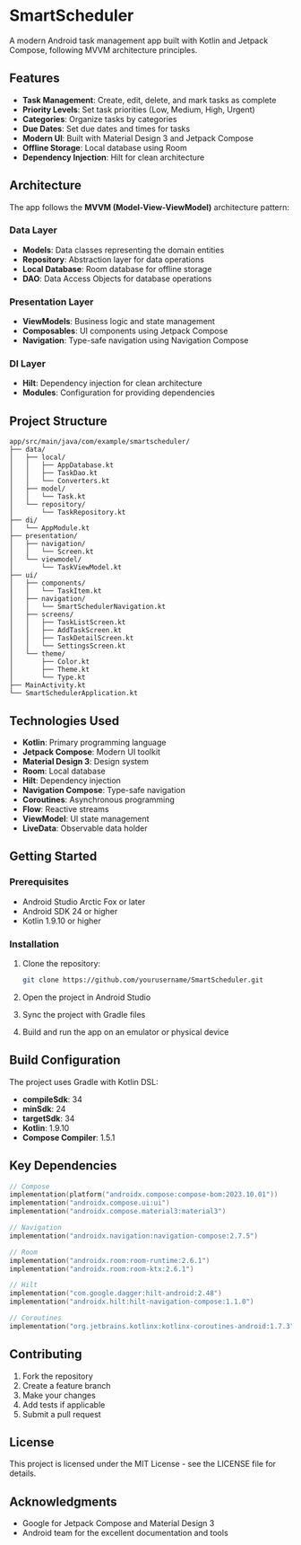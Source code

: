 # SmartScheduler

A modern Android task management app built with Kotlin and Jetpack Compose, following MVVM architecture principles.

## Features

- **Task Management**: Create, edit, delete, and mark tasks as complete
- **Priority Levels**: Set task priorities (Low, Medium, High, Urgent)
- **Categories**: Organize tasks by categories
- **Due Dates**: Set due dates and times for tasks
- **Modern UI**: Built with Material Design 3 and Jetpack Compose
- **Offline Storage**: Local database using Room
- **Dependency Injection**: Hilt for clean architecture

## Architecture

The app follows the **MVVM (Model-View-ViewModel)** architecture pattern:

### Data Layer
- **Models**: Data classes representing the domain entities
- **Repository**: Abstraction layer for data operations
- **Local Database**: Room database for offline storage
- **DAO**: Data Access Objects for database operations

### Presentation Layer
- **ViewModels**: Business logic and state management
- **Composables**: UI components using Jetpack Compose
- **Navigation**: Type-safe navigation using Navigation Compose

### DI Layer
- **Hilt**: Dependency injection for clean architecture
- **Modules**: Configuration for providing dependencies

## Project Structure

```
app/src/main/java/com/example/smartscheduler/
├── data/
│   ├── local/
│   │   ├── AppDatabase.kt
│   │   ├── TaskDao.kt
│   │   └── Converters.kt
│   ├── model/
│   │   └── Task.kt
│   └── repository/
│       └── TaskRepository.kt
├── di/
│   └── AppModule.kt
├── presentation/
│   ├── navigation/
│   │   └── Screen.kt
│   └── viewmodel/
│       └── TaskViewModel.kt
├── ui/
│   ├── components/
│   │   └── TaskItem.kt
│   ├── navigation/
│   │   └── SmartSchedulerNavigation.kt
│   ├── screens/
│   │   ├── TaskListScreen.kt
│   │   ├── AddTaskScreen.kt
│   │   ├── TaskDetailScreen.kt
│   │   └── SettingsScreen.kt
│   └── theme/
│       ├── Color.kt
│       ├── Theme.kt
│       └── Type.kt
├── MainActivity.kt
└── SmartSchedulerApplication.kt
```

## Technologies Used

- **Kotlin**: Primary programming language
- **Jetpack Compose**: Modern UI toolkit
- **Material Design 3**: Design system
- **Room**: Local database
- **Hilt**: Dependency injection
- **Navigation Compose**: Type-safe navigation
- **Coroutines**: Asynchronous programming
- **Flow**: Reactive streams
- **ViewModel**: UI state management
- **LiveData**: Observable data holder

## Getting Started

### Prerequisites

- Android Studio Arctic Fox or later
- Android SDK 24 or higher
- Kotlin 1.9.10 or higher

### Installation

1. Clone the repository:
   ```bash
   git clone https://github.com/yourusername/SmartScheduler.git
   ```

2. Open the project in Android Studio

3. Sync the project with Gradle files

4. Build and run the app on an emulator or physical device

## Build Configuration

The project uses Gradle with Kotlin DSL:

- **compileSdk**: 34
- **minSdk**: 24
- **targetSdk**: 34
- **Kotlin**: 1.9.10
- **Compose Compiler**: 1.5.1

## Key Dependencies

```kotlin
// Compose
implementation(platform("androidx.compose:compose-bom:2023.10.01"))
implementation("androidx.compose.ui:ui")
implementation("androidx.compose.material3:material3")

// Navigation
implementation("androidx.navigation:navigation-compose:2.7.5")

// Room
implementation("androidx.room:room-runtime:2.6.1")
implementation("androidx.room:room-ktx:2.6.1")

// Hilt
implementation("com.google.dagger:hilt-android:2.48")
implementation("androidx.hilt:hilt-navigation-compose:1.1.0")

// Coroutines
implementation("org.jetbrains.kotlinx:kotlinx-coroutines-android:1.7.3")
```

## Contributing

1. Fork the repository
2. Create a feature branch
3. Make your changes
4. Add tests if applicable
5. Submit a pull request

## License

This project is licensed under the MIT License - see the LICENSE file for details.

## Acknowledgments

- Google for Jetpack Compose and Material Design 3
- Android team for the excellent documentation and tools 